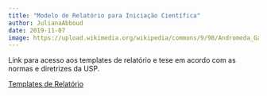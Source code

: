 ```yaml
---
title: "Modelo de Relatório para Iniciação Científica"
author: JulianaAbboud
date: 2019-11-07
image: https://upload.wikimedia.org/wikipedia/commons/9/98/Andromeda_Galaxy_%28with_h-alpha%29.jpg
---
```


Link para acesso aos templates de relatório e tese em acordo com as normas e diretrizes da USP.

[Templates de Relatório](http://www.astro.iag.usp.br/~reprdiscente/html/iagtese.html)


